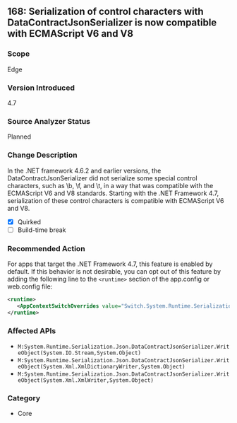 ## 168: Serialization of control characters with DataContractJsonSerializer is now compatible with ECMAScript V6 and V8

### Scope
Edge

### Version Introduced
4.7

### Source Analyzer Status
Planned

### Change Description
In the .NET framework 4.6.2 and earlier versions, the DataContractJsonSerializer did not serialize some special control characters, such as \b, \f, and \t, in a way that was compatible with the ECMAScript V6 and V8 standards. Starting with the .NET Framework 4.7, serialization of these control characters is compatible with ECMAScript V6 and V8.

- [x] Quirked
- [ ] Build-time break

### Recommended Action
For apps that target the .NET Framework 4.7, this feature is enabled by default. If this behavior is not desirable, you can opt out of this feature by adding the following line to the `<runtime>` section of the app.config or web.config file:

   ```xml
   <runtime>
      <AppContextSwitchOverrides value="Switch.System.Runtime.Serialization.DoNotUseECMAScriptV6EscapeControlCharacter=false" />
   </runtime>
   ```   


### Affected APIs
* `M:System.Runtime.Serialization.Json.DataContractJsonSerializer.WriteObject(System.IO.Stream,System.Object)`
* `M:System.Runtime.Serialization.Json.DataContractJsonSerializer.WriteObject(System.Xml.XmlDictionaryWriter,System.Object)`
* `M:System.Runtime.Serialization.Json.DataContractJsonSerializer.WriteObject(System.Xml.XmlWriter,System.Object)`


### Category
* Core